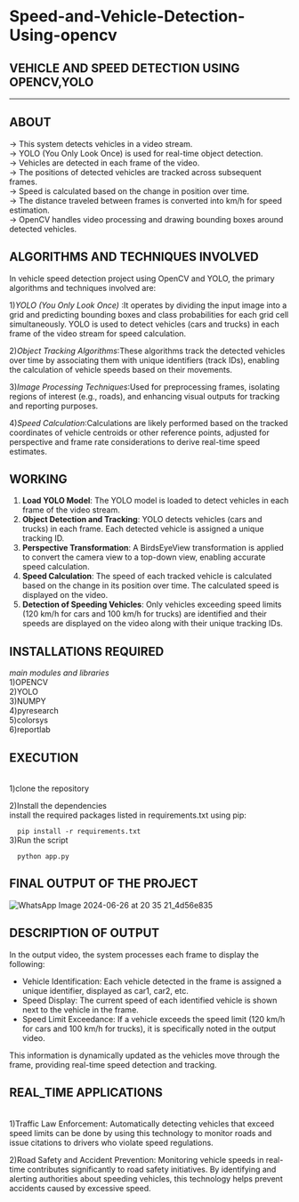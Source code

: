 # Speed-and-Vehicle-Detection-Using-opencv
**VEHICLE AND SPEED DETECTION USING OPENCV,YOLO**
-----------------------------------------------------------
___________________________________________________________________________________________________
**ABOUT**
------------------------------------------------------------

-> This system detects vehicles in a video stream.
<br>
-> YOLO (You Only Look Once) is used for real-time object detection.
<br>
-> Vehicles are detected in each frame of the video.
<br>
-> The positions of detected vehicles are tracked across subsequent frames.
<br>
-> Speed is calculated based on the change in position over time.
<br>
-> The distance traveled between frames is converted into km/h for speed estimation.
<br>
-> OpenCV handles video processing and drawing bounding boxes around detected vehicles.

**ALGORITHMS AND TECHNIQUES INVOLVED**
-------------------------------------------------------------
In vehicle speed detection project using OpenCV and YOLO, the primary algorithms and techniques involved are:
<br>

1)*YOLO (You Only Look Once)* :It operates by dividing the input image into a grid and predicting bounding boxes and class probabilities for each grid cell simultaneously.
    YOLO is used to detect vehicles (cars and trucks) in each frame of the video stream for speed calculation.
    <br>
    
2)*Object Tracking Algorithms*:These algorithms track the detected vehicles over time by associating them with unique identifiers (track IDs), 
      enabling the calculation of vehicle speeds based on their movements.

3)*Image Processing Techniques*:Used for preprocessing frames, isolating regions of interest (e.g., roads), and enhancing visual outputs for tracking and reporting purposes.
<br>

4)*Speed Calculation*:Calculations are likely performed based on the tracked coordinates of vehicle centroids or other reference points, 
adjusted for perspective and frame rate considerations to derive real-time speed estimates.


**WORKING**
-------------------------------------------------------------

1. **Load YOLO Model**: The YOLO model is loaded to detect vehicles in each frame of the video stream.
2. **Object Detection and Tracking**: YOLO detects vehicles (cars and trucks) in each frame. Each detected vehicle is assigned a unique tracking ID.
3. **Perspective Transformation**: A BirdsEyeView transformation is applied to convert the camera view to a top-down view, enabling accurate speed calculation.
4. **Speed Calculation**: The speed of each tracked vehicle is calculated based on the change in its position over time. The calculated speed is displayed on the video.
5. **Detection of Speeding Vehicles**: Only vehicles exceeding speed limits (120 km/h for cars and 100 km/h for trucks) are identified and their speeds are displayed on the video along with their unique tracking IDs.


**INSTALLATIONS REQUIRED**
-------------------------------------------------------------
*main modules and libraries*
<br>
1)OPENCV
<br>
2)YOLO
<br>
3)NUMPY
<br>
4)pyresearch
<br>
5)colorsys
<br>
6)reportlab

   
**EXECUTION**
-------------------------------------------------------------
<br>
1)clone the repository

2)Install the dependencies
<br>
install the required packages listed in requirements.txt using pip:

```   pip install -r requirements.txt   ```
<br>
3)Run the script
<br>

```   python app.py   ```


**FINAL OUTPUT OF THE PROJECT**
-------------------------------------------------------------


![WhatsApp Image 2024-06-26 at 20 35 21_4d56e835](https://github.com/Rishithabattu11/Rishicmr_opensource/assets/169015844/4178294c-6050-49d0-83ad-5840816652f7)



**DESCRIPTION OF OUTPUT**
-------------------------------------------------------------

In the output video, the system processes each frame to display the following:

- Vehicle Identification: Each vehicle detected in the frame is assigned a unique identifier, displayed as car1, car2, etc.
- Speed Display: The current speed of each identified vehicle is shown next to the vehicle in the frame.
- Speed Limit Exceedance: If a vehicle exceeds the speed limit (120 km/h for cars and 100 km/h for trucks), it is specifically noted in the output video.

This information is dynamically updated as the vehicles move through the frame, providing real-time speed detection and tracking.

**REAL_TIME APPLICATIONS**
-------------------------------------------------------------

<br>
1)Traffic Law Enforcement:
 Automatically detecting vehicles that exceed speed limits can be done by using  this technology to monitor roads and issue citations to drivers who violate speed regulations.
<br>

2)Road Safety and Accident Prevention:
 Monitoring vehicle speeds in real-time contributes significantly to road safety initiatives. By identifying and alerting authorities about speeding vehicles, this technology helps prevent accidents caused by excessive speed.
